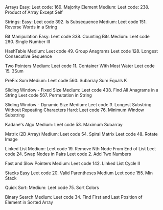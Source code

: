 Arrays
    Easy:
        Leet code: 169. Majority Element
    Medium:
        Leet code: 238. Product of Array Except Self

Strings:
    Easy:
        Leet code 392. Is Subsequence
    Medium:
        Leet code 151. Reverse Words in a String

Bit Manipulation
    Easy:
        Leet code 338. Counting Bits
    Medium:
        Leet code 260. Single Number III

HashTable
    Medium:
        Leet code 49. Group Anagrams
        Leet code 128. Longest Consecutive Sequence

Two Pointers
    Medium:
        Leet code 11. Container With Most Water
        Leet code 15. 3Sum

PreFix Sum
    Medium:
        Leet code 560. Subarray Sum Equals K

Sliding Window - Fixed Size
    Medium:
        Leet code 438. Find All Anagrams in a String
        Leet code 567. Permutation in String

Sliding Window - Dynamic Size
    Medium:
        Leet code 3. Longest Substring Without Repeating Characters
    Hard:
        Leet code 76. Minimum Window Substring

Kadane's Algo
    Medium:
        Leet code 53. Maximum Subarray

Matrix (2D Array)
    Medium:
        Leet code 54. Spiral Matrix
        Leet code 48. Rotate Image

Linked List
    Medium:
        Leet code 19. Remove Nth Node From End of List
        Leet code 24. Swap Nodes in Pairs
        Leet code 2. Add Two Numbers

Fast and Slow Pointers
    Medium:
        Leet code 142. Linked List Cycle II

Stacks
    Easy
        Leet code 20. Valid Parentheses
    Medium
        Leet code 155. Min Stack

Quick Sort:
    Medium:
        Leet code 75. Sort Colors

Binary Search
    Medium:
        Leet code 34. Find First and Last Position of Element in Sorted Array